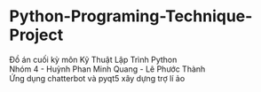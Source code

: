 # Python-Programing-Technique-Project
Đồ án cuối kỳ môn Kỹ Thuật Lập Trình Python <br />
Nhóm 4 - Huỳnh Phan Minh Quang - Lê Phước Thành <br/>
Ứng dụng chatterbot và pyqt5 xây dựng trợ lí ảo

